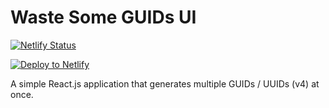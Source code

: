 # Waste Some GUIDs UI

[![Netlify Status](https://api.netlify.com/api/v1/badges/184e63ca-bf2a-42ae-b4a4-6ff09dae3452/deploy-status)](https://app.netlify.com/sites/wastesomeguids/deploys)

[![Deploy to Netlify](https://www.netlify.com/img/deploy/button.svg)](https://app.netlify.com/start/deploy?repository=https://github.com/neverendingqs/waste-some-guids-ui)

A simple React.js application that generates multiple GUIDs / UUIDs (v4) at once.
